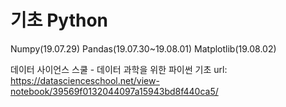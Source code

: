﻿# 기초 Python
Numpy(19.07.29)
Pandas(19.07.30~19.08.01)
Matplotlib(19.08.02)

데이터 사이언스 스쿨 - 데이터 과학을 위한 파이썬 기초 url:
https://datascienceschool.net/view-notebook/39569f0132044097a15943bd8f440ca5/